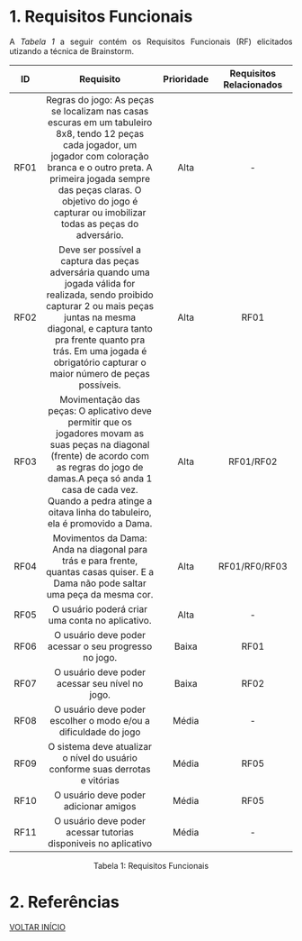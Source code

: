 # 1. Requisitos Funcionais

<p align="justify">A <i>Tabela 1</i> a seguir contém os Requisitos Funcionais (RF) elicitados utizando a técnica de Brainstorm.</p>

| ID   |                                 Requisito                                 | Prioridade | Requisitos Relacionados |
| :--: | :-----------------------------------------------------------------------: | :--------: | :---------: |
| RF01 |                Regras do jogo: As peças se localizam nas casas escuras em um tabuleiro 8x8, tendo 12 peças cada jogador, um jogador com coloração branca e o outro preta. A primeira jogada sempre das peças claras.  O objetivo do jogo é capturar ou imobilizar todas as peças do adversário.   |  Alta      |    -  |
| RF02 |                   Deve ser possível a captura das peças adversária quando uma jogada válida for realizada, sendo proibido capturar 2 ou mais peças juntas na mesma diagonal, e captura tanto pra frente quanto pra trás. Em uma jogada é obrigatório capturar o maior número de peças possíveis. |  Alta      |    RF01  |
| RF03 |          Movimentação das peças: O aplicativo deve permitir que os jogadores movam as suas peças na diagonal (frente) de acordo com as regras do jogo de damas.A peça só anda 1 casa de cada vez. Quando a pedra atinge a oitava linha do tabuleiro, ela é promovido a Dama. |  Alta      |   RF01/RF02  |
| RF04 |       Movimentos da Dama: Anda na diagonal para trás e para frente, quantas casas quiser. E a Dama não pode saltar uma peça da mesma cor. |  Alta    |    RF01/RF0/RF03       |    
| RF05 |       O usuário poderá criar uma conta no aplicativo. |  Alta     |     -      |  
| RF06 |        O usuário deve poder acessar o seu progresso no jogo.                 |  Baixa     |     RF01       |    
| RF07 |                    O usuário deve poder acessar seu nível no jogo.     |  Baixa     |    RF02         |
| RF08 |         O usuário deve poder escolher o modo e/ou a dificuldade do jogo   |  Média   |        -     |
| RF09 |         O sistema deve atualizar o nível do usuário conforme suas derrotas e vitórias  |  Média   |      RF05   |
| RF10 |         O usuário deve poder adicionar amigos  |  Média   |        RF05    |
| RF11 |         O usuário deve poder acessar tutorias disponiveis no aplicativo  |  Média   |       -    |


<div style="text-align: center">
<p>Tabela 1: Requisitos Funcionais</p>
</div>

# 2. Referências


<a href="../README.md">VOLTAR INÍCIO</a>
